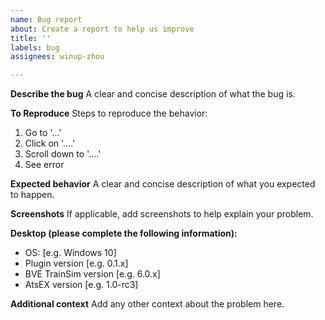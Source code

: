 ```yaml
---
name: Bug report
about: Create a report to help us improve
title: ''
labels: bug
assignees: winup-zhou

---
```


**Describe the bug**
A clear and concise description of what the bug is.

**To Reproduce**
Steps to reproduce the behavior:
1. Go to '...'
2. Click on '....'
3. Scroll down to '....'
4. See error

**Expected behavior**
A clear and concise description of what you expected to happen.

**Screenshots**
If applicable, add screenshots to help explain your problem.

**Desktop (please complete the following information):**
 - OS: [e.g. Windows 10]
 - Plugin version [e.g. 0.1.x]
 - BVE TrainSim version [e.g. 6.0.x]
 - AtsEX version [e.g. 1.0-rc3]

**Additional context**
Add any other context about the problem here.
